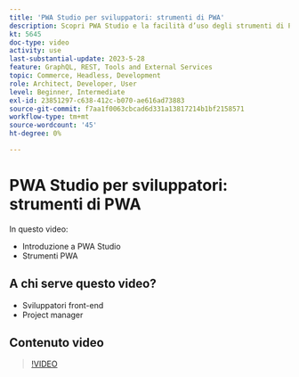 ```yaml
---
title: 'PWA Studio per sviluppatori: strumenti di PWA'
description: Scopri PWA Studio e la facilità d’uso degli strumenti di PWA Studio.
kt: 5645
doc-type: video
activity: use
last-substantial-update: 2023-5-28
feature: GraphQL, REST, Tools and External Services
topic: Commerce, Headless, Development
role: Architect, Developer, User
level: Beginner, Intermediate
exl-id: 23851297-c638-412c-b070-ae616ad73883
source-git-commit: f7aa1f0063cbcad6d331a13817214b1bf2158571
workflow-type: tm+mt
source-wordcount: '45'
ht-degree: 0%

---
```


# PWA Studio per sviluppatori: strumenti di PWA

In questo video:

- Introduzione a PWA Studio
- Strumenti PWA

## A chi serve questo video?

- Sviluppatori front-end
- Project manager

## Contenuto video

>[!VIDEO](https://video.tv.adobe.com/v/35716?quality=12&learn=on)
